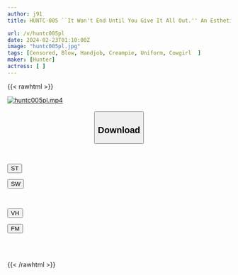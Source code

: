 ```yaml
---
author: j91
title: HUNTC-005 ``It Won't End Until You Give It All Out.'' An Esthetician Who Will Cum Until Your Dick Becomes Stupid! Since Touching Is Strictly Prohibited, He Only Treats Sensitive Areas...

url: /v/huntc005pl
date: 2024-02-23T01:10:00Z
image: "huntc005pl.jpg"
tags: [Censored, Blow, Handjob, Creampie, Uniform, Cowgirl	]
maker: [Hunter]
actress: [ ]
---
```



{{< rawhtml >}}

<div class="video" data-videoid="oZ8DR6X1adSJkkv">
    <a href="javascript:;">
        <img src="/v/huntc005pl/huntc005pl.jpg" width="WIDTH" height="HEIGHT" alt="huntc005pl.mp4" loading="lazy">
    </a>
</div>

<script type="text/javascript" src="https://j91.asia/asset/on-demand-st.js"></script>

<br>
  <link rel="stylesheet" href="https://j91.asia/asset/bs5.css">
  
  <center>
  <button class="btn btn-primary" type="button" data-bs-toggle="collapse" data-bs-target=".multi-collapse" aria-expanded="false" aria-controls="multiCollapseExample1 multiCollapseExample2"><h2>Download</h2></button></center>
</p>
<div class="row">
  <div class="col">
    <div class="collapse multi-collapse" id="multiCollapseExample1">
      <div class="card card-body">
	      	      <br>
<div class="buttons">  
<p><a href="https://streamtape.to/v/oZ8DR6X1adSJkkv" target="_blank"><button class="btn-hover color-3"><i class="fa fa-download"></i> ST</button></a></p>
<p><a href="https://cdnwish.com/fohvmyzy5qa6" target="_blank"><button class="btn-hover color-2"><i class="fa fa-download"></i> SW</button></a></p></div>
    </div>
  </div>
</div>
  <div class="col">
    <div class="collapse multi-collapse" id="multiCollapseExample2">
      <div class="card card-body">
	      <br>
<div class="buttons">
<p><a href="javascript:;"><button class="btn-hover color-9"><i class="fa fa-download"></i> VH</button></a></p>
<p><a href="javascript:;"><button class="btn-hover color-8"><i class="fa fa-download"></i> FM</button></a></p></div>
<br><br>
      </div>
    </div>
  </div>
</div>

{{< /rawhtml >}}